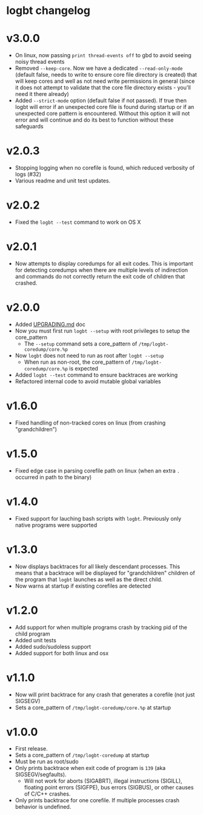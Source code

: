 # logbt changelog

# v3.0.0
 - On linux, now passing `print thread-events off` to gbd to avoid seeing noisy thread events
 - Removed `--keep-core`. Now we have a dedicated `--read-only-mode` (default false, needs to write to ensure core file directory is created) that will keep cores and well as not need write permissions in general (since it does not attempt to validate that the core file directory exists - you'll need it there already)
 - Added `--strict-mode` option (default false if not passed). If true then logbt will error if an unexpected core file is found during startup or if an unexpected core pattern is encountered. Without this option it will not error and will continue and do its best to function without these safeguards

# v2.0.3

 - Stopping logging when no corefile is found, which reduced verbosity of logs (#32)
 - Various readme and unit test updates.

# v2.0.2

 - Fixed the `logbt --test` command to work on OS X

# v2.0.1

 - Now attempts to display coredumps for all exit codes. This is important for detecting coredumps
   when there are multiple levels of indirection and commands do not correctly return the exit code
   of children that crashed.

# v2.0.0

 - Added [UPGRADING.md](UPGRADING.md) doc
 - Now you must first run `logbt --setup` with root privileges to setup the core_pattern
   - The `--setup` command sets a core_pattern of `/tmp/logbt-coredump/core.%p`
 - Now `logbt` does not need to run as root after `logbt --setup`
   - When run as non-root, the core_pattern of `/tmp/logbt-coredump/core.%p` is expected
 - Added `logbt --test` command to ensure backtraces are working
 - Refactored internal code to avoid mutable global variables

# v1.6.0

 - Fixed handling of non-tracked cores on linux (from crashing "grandchildren")

# v1.5.0

 - Fixed edge case in parsing corefile path on linux (when an extra `.` occurred in path to the binary)

# v1.4.0

 - Fixed support for lauching bash scripts with `logbt`. Previously only native programs were supported

# v1.3.0

 - Now displays backtraces for all likely descendant processes. This means that
   a backtrace will be displayed for "grandchildren" children of the
   program that `logbt` launches as well as the direct child.
 - Now warns at startup if existing corefiles are detected

# v1.2.0

 - Add support for when multiple programs crash by tracking pid of the child program
 - Added unit tests
 - Added sudo/sudoless support
 - Added support for both linux and osx

# v1.1.0

 - Now will print backtrace for any crash that generates a corefile (not just SIGSEGV)
 - Sets a core_pattern of `/tmp/logbt-coredump/core.%p` at startup

# v1.0.0

 - First release.
 - Sets a core_pattern of `/tmp/logbt-coredump` at startup
 - Must be run as root/sudo
 - Only prints backtrace when exit code of program is `139` (aka SIGSEGV/segfaults).
    - Will not work for aborts (SIGABRT), illegal instructions (SIGILL), floating point errors (SIGFPE), bus errors (SIGBUS), or other causes of C/C++ crashes.
 - Only prints backtrace for one corefile. If multiple processes crash behavior is undefined.
